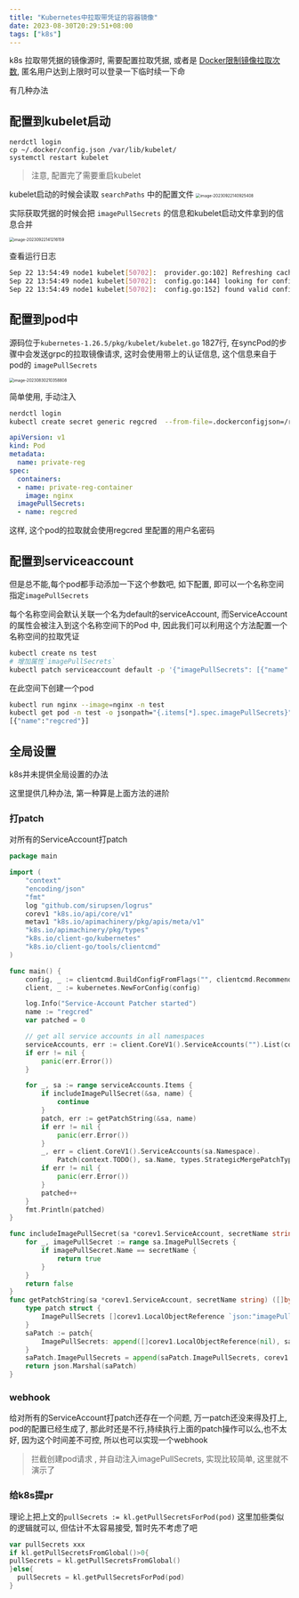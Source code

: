 ```yaml
---
title: "Kubernetes中拉取带凭证的容器镜像"
date: 2023-08-30T20:29:51+08:00
tags: ["k8s"]
---
```


k8s 拉取带凭据的镜像源时, 需要配置拉取凭据, 或者是 [Docker限制镜像拉取次数](http://inksnw.asuscomm.com:3001/post/docker%E9%99%90%E5%88%B6%E9%95%9C%E5%83%8F%E6%8B%89%E5%8F%96%E6%AC%A1%E6%95%B0/), 匿名用户达到上限时可以登录一下临时续一下命

有几种办法

## 配置到kubelet启动

```
nerdctl login
cp ~/.docker/config.json /var/lib/kubelet/
systemctl restart kubelet
```
> 注意, 配置完了需要重启kubelet

kubelet启动的时候会读取 `searchPaths` 中的配置文件
<img src="http://inksnw.asuscomm.com:3001/blog/Kubernetes中拉取带凭证的容器镜像_35eee10da3d183008a977cff24752a25.png" alt="image-20230922140925408" style="zoom:50%;" />

实际获取凭据的时候会把 `imagePullSecrets` 的信息和kubelet启动文件拿到的信息合并

<img src="http://inksnw.asuscomm.com:3001/blog/Kubernetes中拉取带凭证的容器镜像_00a60edd332da84e96262bb2f6f00a76.png" alt="image-20230922141216159" style="zoom:50%;" />

查看运行日志

```bash
Sep 22 13:54:49 node1 kubelet[50702]:  provider.go:102] Refreshing cache for provider: *credentialprovider.defaultDockerConfigProvider
Sep 22 13:54:49 node1 kubelet[50702]:  config.go:144] looking for config.json at /var/lib/kubelet/config.json
Sep 22 13:54:49 node1 kubelet[50702]:  config.go:152] found valid config.json at /var/lib/kubelet/config.json
```



## 配置到pod中

源码位于`kubernetes-1.26.5/pkg/kubelet/kubelet.go` 1827行, 在syncPod的步骤中会发送grpc的拉取镜像请求, 这时会使用带上的认证信息, 这个信息来自于pod的 `imagePullSecrets`

<img src="http://inksnw.asuscomm.com:3001/blog/Kubernetes中拉取带凭证的容器镜像_9b829e648e5360c9a165c4b5f6f58034.png" alt="image-20230830210358808" style="zoom:50%;" />

简单使用, 手动注入

```bash
nerdctl login 
kubectl create secret generic regcred  --from-file=.dockerconfigjson=/root/.docker/config.json --type=kubernetes.io/dockerconfigjson
```

```yaml
apiVersion: v1
kind: Pod
metadata:
  name: private-reg
spec:
  containers:
  - name: private-reg-container
    image: nginx
  imagePullSecrets:
  - name: regcred
```

这样, 这个pod的拉取就会使用regcred 里配置的用户名密码

## 配置到serviceaccount

但是总不能,每个pod都手动添加一下这个参数吧, 如下配置, 即可以一个名称空间指定`imagePullSecrets`

每个名称空间会默认关联一个名为default的serviceAccount, 而ServiceAccount 的属性会被注入到这个名称空间下的Pod 中, 因此我们可以利用这个方法配置一个名称空间的拉取凭证

```bash
kubectl create ns test
# 增加属性`imagePullSecrets`
kubectl patch serviceaccount default -p '{"imagePullSecrets": [{"name": "regcred"}]}' -n test
```

在此空间下创建一个pod

```bash
kubectl run nginx --image=nginx -n test
kubectl get pod -n test -o jsonpath="{.items[*].spec.imagePullSecrets}"
[{"name":"regcred"}]
```

## 全局设置

k8s并未提供全局设置的办法

这里提供几种办法, 第一种算是上面方法的进阶

### 打patch

对所有的ServiceAccount打patch

```go
package main

import (
	"context"
	"encoding/json"
	"fmt"
	log "github.com/sirupsen/logrus"
	corev1 "k8s.io/api/core/v1"
	metav1 "k8s.io/apimachinery/pkg/apis/meta/v1"
	"k8s.io/apimachinery/pkg/types"
	"k8s.io/client-go/kubernetes"
	"k8s.io/client-go/tools/clientcmd"
)

func main() {
	config, _ := clientcmd.BuildConfigFromFlags("", clientcmd.RecommendedHomeFile)
	client, _ := kubernetes.NewForConfig(config)

	log.Info("Service-Account Patcher started")
	name := "regcred"
	var patched = 0

	// get all service accounts in all namespaces
	serviceAccounts, err := client.CoreV1().ServiceAccounts("").List(context.TODO(), metav1.ListOptions{})
	if err != nil {
		panic(err.Error())
	}

	for _, sa := range serviceAccounts.Items {
		if includeImagePullSecret(&sa, name) {
			continue
		}
		patch, err := getPatchString(&sa, name)
		if err != nil {
			panic(err.Error())
		}
		_, err = client.CoreV1().ServiceAccounts(sa.Namespace).
			Patch(context.TODO(), sa.Name, types.StrategicMergePatchType, patch, metav1.PatchOptions{})
		if err != nil {
			panic(err.Error())
		}
		patched++
	}
	fmt.Println(patched)
}

func includeImagePullSecret(sa *corev1.ServiceAccount, secretName string) bool {
	for _, imagePullSecret := range sa.ImagePullSecrets {
		if imagePullSecret.Name == secretName {
			return true
		}
	}
	return false
}
func getPatchString(sa *corev1.ServiceAccount, secretName string) ([]byte, error) {
	type patch struct {
		ImagePullSecrets []corev1.LocalObjectReference `json:"imagePullSecrets,omitempty"`
	}
	saPatch := patch{
		ImagePullSecrets: append([]corev1.LocalObjectReference(nil), sa.ImagePullSecrets...),
	}
	saPatch.ImagePullSecrets = append(saPatch.ImagePullSecrets, corev1.LocalObjectReference{Name: secretName})
	return json.Marshal(saPatch)
}
```

### webhook

给对所有的ServiceAccount打patch还存在一个问题, 万一patch还没来得及打上, pod的配置已经生成了, 那此时还是不行,持续执行上面的patch操作可以么,也不太好, 因为这个时间差不可控,  所以也可以实现一个webhook

> 拦截创建pod请求 , 并自动注入imagePullSecrets, 实现比较简单, 这里就不演示了

### 给k8s提pr

理论上把上文的`pullSecrets := kl.getPullSecretsForPod(pod)` 这里加些类似的逻辑就可以, 但估计不太容易接受, 暂时先不考虑了吧

```go
var pullSecrets xxx
if kl.getPullSecretsFromGlobal()>0{
pullSecrets = kl.getPullSecretsFromGlobal()
}else{
  pullSecrets = kl.getPullSecretsForPod(pod)
}
```

